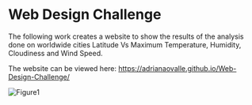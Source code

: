 # Web Design Challenge

The following work creates a website to show the results of the analysis done on worldwide cities Latitude Vs Maximum Temperature, Humidity, Cloudiness and Wind Speed.

The website can be viewed here:  https://adrianaovalle.github.io/Web-Design-Challenge/

![Figure1](Images/Video.png)





